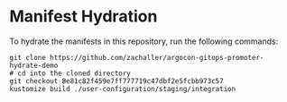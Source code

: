 # Manifest Hydration

To hydrate the manifests in this repository, run the following commands:

```shell
git clone https://github.com/zachaller/argocon-gitops-promoter-hydrate-demo
# cd into the cloned directory
git checkout 8e81c82f459e7ff777719c47dbf2e5fcbb973c57
kustomize build ./user-configuration/staging/integration
```
